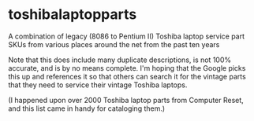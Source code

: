 # toshibalaptopparts
A combination of legacy (8086 to Pentium II) Toshiba laptop service part SKUs from various places around the net from the past ten years 

Note that this does include many duplicate descriptions, is not 100% accurate, and is by no means complete.  I'm hoping that the Google picks this up and references it so that others can search it for the vintage parts that they need to service their vintage Toshiba laptops.

(I happened upon over 2000 Toshiba laptop parts from Computer Reset, and this list came in handy for cataloging them.)
